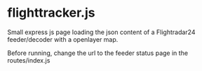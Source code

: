 # flighttracker.js
Small express js page loading the json content of a Flightradar24 feeder/decoder with a openlayer map.

Before running, change the url to the feeder status page in the routes/index.js
